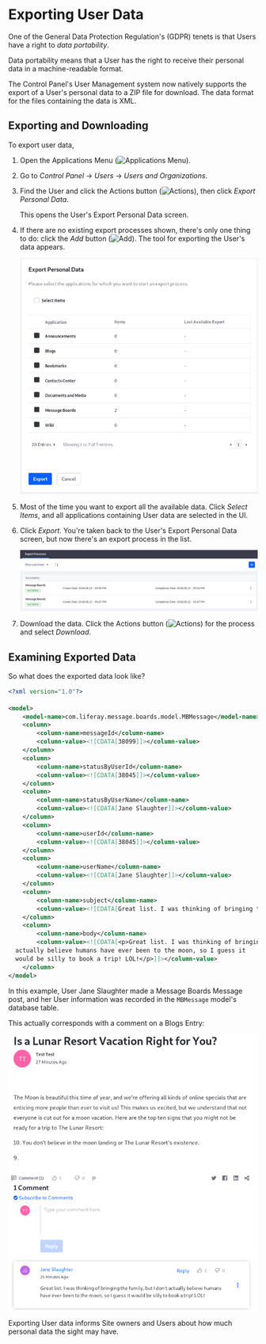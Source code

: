 # Exporting User Data

One of the General Data Protection Regulation's (GDPR) tenets is that Users have a right to _data portability_.

Data portability means that a User has the right to receive their personal data in a machine-readable format.

The Control Panel's User Management system now natively supports the export of a User's personal data to a ZIP file for download. The data format for the files containing the data is XML.

## Exporting and Downloading

To export user data,

1. Open the Applications Menu (![Applications Menu](../../images/icon-applications-menu.png)).

1. Go to *Control Panel* &rarr; *Users* &rarr; *Users and Organizations*.

1. Find the User and click the Actions button (![Actions](../../images/icon-actions.png)), then click *Export Personal Data*.

   This opens the User's Export Personal Data screen.

1. If there are no existing export processes shown, there's only one thing to do: click the *Add* button (![Add](../../images/icon-add.png)). The tool for exporting the User's data appears.

   ![The Export Personal Data tool lets you export all or some of the User's data.](./exporting-user-data/images/01.png)

1. Most of the time you want to export all the available data. Click *Select Items*, and all applications containing User data are selected in the UI.

1. Click *Export*. You're taken back to the User's Export Personal Data screen, but now there's an export process in the list.

   ![Once User data is successfully exported, the export process is displayed in the User's Export Personal Data list.](./exporting-user-data/images/02.png)

1. Download the data. Click the Actions button (![Actions](../../images/icon-actions.png)) for the process and select *Download*.

## Examining Exported Data

So what does the exported data look like?

```xml
<?xml version="1.0"?>

<model>
    <model-name>com.liferay.message.boards.model.MBMessage</model-name>
    <column>
        <column-name>messageId</column-name>
        <column-value><![CDATA[38099]]></column-value>
    </column>
    <column>
        <column-name>statusByUserId</column-name>
        <column-value><![CDATA[38045]]></column-value>
    </column>
    <column>
        <column-name>statusByUserName</column-name>
        <column-value><![CDATA[Jane Slaughter]]></column-value>
    </column>
    <column>
        <column-name>userId</column-name>
        <column-value><![CDATA[38045]]></column-value>
    </column>
    <column>
        <column-name>userName</column-name>
        <column-value><![CDATA[Jane Slaughter]]></column-value>
    </column>
    <column>
        <column-name>subject</column-name>
        <column-value><![CDATA[Great list. I was thinking of bringing the family,...]]></column-value>
    </column>
    <column>
        <column-name>body</column-name>
        <column-value><![CDATA[<p>Great list. I was thinking of bringing the family, but I don&#39;t
  actually believe humans have ever been to the moon, so I guess it
  would be silly to book a trip! LOL!</p>]]></column-value>
    </column>
</model>
```

In this example, User Jane Slaughter made a Message Boards Message post, and her User information was recorded in the `MBMessage` model's database table.

This actually corresponds with a comment on a Blogs Entry:

![A Comment on a blog post is User Associated Data.](./exporting-user-data/images/03.png)

Exporting User data informs Site owners and Users about how much personal data the sight may have.
